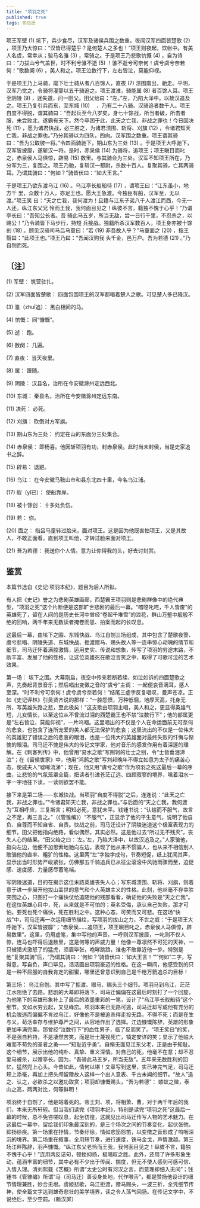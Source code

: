 ```yaml
---
title: "项羽之死"
published: true
tags: 司马迁
---
```


项王军壁 (1) 垓下，兵少食尽，汉军及诸侯兵围之数重。夜闻汉军四面皆楚歌 (2) ，项王乃大惊曰：“汉皆已得楚乎？是何楚人之多也！”项王则夜起，饮帐中。有美人名虞，常幸从；骏马名骓 (3) ，常骑之。于是项王乃悲歌忼慨 (4) ，自为诗曰：“力拔山兮气盖世，时不利兮骓不逝 (5) ！骓不逝兮可奈何！虞兮虞兮奈若何！”歌数阕 (6) ，美人和之。项王泣数行下，左右皆泣，莫能仰视。

于是项王乃上马骑，麾下壮士骑从者八百馀人，直夜 (7) 溃围南出，驰走。平明，汉军乃觉之，令骑将灌婴以五千骑追之。项王渡淮，骑能属 (8) 者百馀人耳。项王至阴陵 (9) ，迷失道，问一田父。田父绐曰：“左。”左，乃陷大泽中。以故汉追及之。项王乃复引兵而东，至东城 (10) 　，乃有二十八骑。汉骑追者数千人。项王自度不得脱，谓其骑曰：“吾起兵至今八岁矣，身七十馀战，所当者破，所击者服，未尝败北，遂霸有天下。然今卒困于此，此天之亡我，非战之罪也！今日固决死 (11) ，愿为诸君快战，必三胜之，为诸君溃围、斩将、刈旗 (12) ，令诸君知天亡我，非战之罪也。”乃分其骑以为四队，四向。汉军围之数重。项王谓其骑曰：“吾为公取彼一将。”令四面骑驰下，期山东为三处 (13) 。于是项王大呼驰下，汉军皆披靡，遂斩汉一将。是时，赤泉侯 (14) 为骑将，追项王；项王瞋目而叱之，赤泉侯人马俱惊，辟易 (15) 数里。与其骑会为三处。汉军不知项王所在，乃分军为三，复围之。项王乃驰，复斩汉一都尉，杀数十百人。复聚其骑，亡其两骑耳。乃谓其骑曰：“何如？”骑皆伏曰：“如大王言。”

于是项王乃欲东渡乌江 (16) 。乌江亭长舣船待 (17) ，谓项王曰：“江东虽小，地方千
里，众数十万人，亦足王也。愿大王急渡。今独臣有船，汉军至，无以渡。”项王笑
曰：“天之亡我，我何渡为！且籍与江东子弟八千人渡江而西，今无一人还，纵江东父兄
怜而王我，我何面目见之！纵彼不言，籍独不愧于心乎！”乃谓亭长曰：“吾知公长者。吾
骑此马五岁，所当无敌，尝一日行千里，不忍杀之，以赐公！”乃令骑皆下马步行，持短
兵接战。独籍所杀汉军数百人，项王身亦被十馀创 (18) 。顾见汉骑司马吕马童曰：“若
(19) 非吾故人乎？”马童面之 (20) ，指王翳曰：“此项王也。”项王乃曰：“吾闻汉购我
头千金，邑万户。吾为若德 (21) 。”乃自刎而死。

## 〔注〕　

(1) 军壁： 筑营驻扎。

(2) 汉军四面皆楚歌： 四面包围项王的汉军都唱着楚人之歌。可见楚人多已降汉。

(3) 骓（zhuī追）： 黑白相间的马。

(4) 忼慨： 同“慷慨”。

(5) 逝： 跑。

(6) 数阕： 几遍。

(7) 直夜： 当天夜里。

(8) 属： 跟随。

(9) 阴陵： 汉县名，治所在今安徽滁州定远西北。

(10) 东城： 秦县名，治所在今安徽滁州定远东南。

(11) 决死： 必死。

(12) 刈旗： 砍倒对方军旗。

(13) 期山东为三处： 约定在山的东面分三处集合。

(14) 赤泉侯： 即杨喜。他因斩项羽有功，封赤泉侯。此时尚未封侯，当是史家追书之辞。

(15) 辟易： 退避。

(16) 乌江： 在今安徽马鞍山市和县东北四十里，今名乌江浦。

(17) 舣（yǐ已）： 使船靠岸。

(18) 被十馀创： 十多处负伤。

(19) 若： 你。

(20) 面之： 指吕马童转过脸来，面对项王。这是因为他既害怕项王，又是其故人，不敢正面看，直到项王叫他，才转过脸来面对项王。

(21) 吾为若德： 我送你个人情。意为让你得我的头，好去讨封赏。

## 鉴赏

本篇节选自《史记·项羽本纪》，题目为后人所拟。

有人把《史记》誉之为悲剧英雄画廊，西楚霸王项羽则是悲剧群像中的绝代典型，“项羽之死”这个片断便是这部旷世悲剧的最后一幕。“喑噁叱咤，千人皆废”的英雄死了，留在人间的是历史长河中曾经“卷起千堆雪”的浪花，群山万壑中殷殷不绝的回响，两千年来无数读者掩卷而思、拍案而起的长叹息。

这最后一幕，由垓下之围、东城快战、乌江自刎三场组成，其中包含了楚歌夜警、虞兮悲唱、阴陵失道、东城快战、拒渡赠马、赐头故人等一连串惊心动魄的情节和细节。司马迁怀着满腔激情，运用史实、传说和想象，传写了项羽的穷途末路，不断丰富、发展了他的性格，让这位英雄死在歌泣言笑之中，取得了可歌可泣的艺术效果。

第一场： 垓下之围。大幕刚启，夜空中传来若断若续、如泣如诉的四面楚歌之声，先奏起背景音乐；然后唱出变徵之音的“虞兮”主调： 一起便哀音满耳，感人至深。“时不利兮可奈何！虞兮虞兮奈若何！”结尾三虚字反复唱叹，曼声苍凉。正如《史记评林》引吴贤齐说的那样：“一腔怨愤，万种低徊，地厚天高，托身无所，写英雄失路之悲，至此极矣！”这支歌由项羽主唱，美人和之，更显得英雄气短，儿女情长，以至这位从不曾流过泪的西楚霸王也不禁“泣数行下”；他的部属更是“左右皆泣，莫能仰视”，一片呜咽。这里唱出的不仅是个人在命运面前无可奈何的悲哀，也包含了连所宠爱的美人都无法保护的悲哀；这里流出的不仅是一位伟大的英雄犯了错误之后的悲哀的眼泪，也是一位伟大的英雄面对最终失败的忏悔与惭愧的眼泪。司马迁不愧是伟大的传记文学家，他对音乐的感发作用有着深邃的理解。在《刺客列传》中，他曾用“易水之歌”写荆轲的壮士之别，令“士皆垂泪涕泣”；在《留侯世家》中，他用“鸿鹄之歌”写刘邦晚年不得立如意为太子的痛苦心态，使戚夫人“嘘唏流涕”；现在，他又用“虞兮之歌”作为项羽之死这最后一幕的序曲，让悲怆的气氛笼罩全篇，把读者引进苍茫辽远、四顾寂寥的境界，噙着泪水一字一字地往下读，一读则欲罢不能。

接下来是第二场——东城快战。当项羽“自度不得脱”之后，连连说：“此天之亡我，非战之罪也。”“令诸君知天亡我，非战之罪也。”与后面的“天之亡我，我何渡为”互相呼应，三复斯言；明知必死，意犹未平。钱锺书说：“认输而不服气，故言之不足，再三言之。”（《管锥编》）“不服气”，正显示了他的平生意气，说明了他自负、自尊而不知自省、自责。快战之前，司马迁设计了阴陵迷道这个极富表现力的细节。田父把他指向绝路，看似偶然，其实必然。这是他过去“所过无不残灭”，丧失人心的结果。“田父绐之曰：‘左。’左，乃陷大泽中，以故汉追及之。”人家骗他，指向左边，他便不加思索地驰向左边，表现了他从来不惯骗人，也从来不相信别人敢骗他的直率、粗犷的性格。这里两“左”字独字成句，节奏短促，纸上犹闻其声，显示出当时形势严峻紧张，仿佛那五千骑追兵已从征尘滚滚中风驰雨骤而至，迫促感、速度感、力量感尽蓄笔端。

写阴陵迷道，目的在揭示这位末路英雄丧失人心；写东城溃围、斩将、刈旗，则着意于进一步展开他拔山盖世的意气和个人英雄主义的性格。此刻，他丝毫不存幸胜突围之心，只图打一个痛快仗给追随他的残部看看，确证他的失败是“天之亡我”。在这位英雄心目中，死，从来就是不可怕的；英名受侮，承认自己失败，那才可怕。要死也死个痛快，死在胜利之中。这种心态，可笑而又可悲。在这场“快战”中，司马迁再一次运用细节描绘，写项羽的拔山之力，不世之威：“于是项王大呼驰下，汉军皆披靡”；“赤泉侯……追项王，项王瞋目叱之，赤泉侯人马俱惊，辟易数里”。这里，仍用虚笔，集中写他的声音。一呼则汉军披靡，一叱则不仅人惊，连马也吓得后退数里，这是何等的声威力量！他像一尊凛然不可犯的天神，一只被猎犬激怒了的猛虎，须眉毕张，咆哮跳踉，谁也不敢靠近他一步。特别是他“复聚其骑”后，“乃谓其骑曰：‘何如？’骑皆伏曰：‘如大王言！’”“何如”二字，写得意，写自负，声口毕见，活活画出项羽豪迈的性格。在这一瞬间，他感受到的只是一种不屈服的自我肯定的甜蜜，哪里还曾意识到自己是千枪万箭追杀的目标！

第三场： 乌江自刎。其中写了拒渡、赠马、赐头三个细节。项羽马到乌江，茫茫江水阻绝了去路。悲剧的大幕即将落下，司马迁偏偏在这最后时刻打了一个回旋，为他笔下的英雄形象补上了最后的浓墨重彩的一笔，设计了“乌江亭长舣船待”这个细节。文如水穷云起，又见峰峦。项羽本来已无路可逃，司马迁却写成他有充分的机会脱逃而偏偏不肯过乌江，好像他不是被追杀得走投无路，不得不死；而是在生与义，苟活幸存与维护尊严之间，从容地作出了选择。江边慷慨陈辞，英雄的形象更加丰满完美。那曾经“泣数行下”的血性男子，临了反而笑了。“项王笑曰”的笑，不是强自矜持，不是凄然苦笑，而是壮士蔑视死亡，镇定安详的笑；显示了他临大难而不苟免的圣者之勇——“知耻近乎勇”。自惭无面见江东父老，正是由于知耻。这个细节，展示出他的纯朴、真挚、重义深情。对自己的死，他毫不在意；却不忍爱马被杀，以赠亭长。因为，“吾骑此马五岁，所当无敌”。五年来无数胜利的回忆，猛然兜上心头。今昔如此，情何以堪！文章写到这里，实已神完气足，司马迁颊上添毫，再加上把头颅留赠故人这样一个出人意表、千古未闻的细节。“故人”追之、认之，必欲杀之以邀功取赏；项羽却慷慨赐头，“吾为若德”： 蝼蚁之微，泰山之高，两两对比，何等鲜明！

项羽终于自刎了，他是站着死的。帝王刘、项，将相萧、曹，对于两千年后的我们，本来无所轩轾。但当我们读完《项羽本纪》，特别是读完“项羽之死”这最后一幕的时候，总不免咨嗟叹息，起坐彷徨，这就见出司马迁传写人物的艺术魅力。在这最后一幕中，留给我们印象最深刻的，是三个场次之间的节奏变化，起伏张弛，抑扬徐疾。第一场重在抒情，节奏纡徐，情如悲笳怨笛，以变徵之音形成了呜咽深沉的境界。第二场重在叙事，全用短节奏，进行速度，铁马金戈，声情激越。第三场江畔陈辞，羽声慷慨。“纵江东父老怜而王我，我何面目见之！纵彼不言，籍独不愧于心乎！”连用两反诘句，顿挫抑扬，极唱叹之胜。此外，还用了许多形象生动，蕴涵丰富的细节，其中必有不少出于传闻、揣度，但无不使人感到可感可信、入情入理。清刘熙载《艺概》所谓“太史公时有河汉之言，而意理却细入无间”；钱锺书《管锥编》所谓“马（司马迁）善设身处地，代作喉舌”，都是赞扬他设计的细节情理兼胜，妙合无垠。虞姬悲歌，乌江拒渡，赠马赐头，一波三折，全凭细节传神，使全篇文字达到雄奇悲壮的美学境界，读之令人荡气回肠。在传记文学中，不说绝后，至少空前。（赖汉屏）

